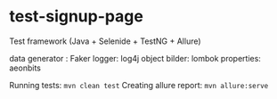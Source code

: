 # test-signup-page

Test framework (Java + Selenide + TestNG + Allure)

data generator : Faker
logger: log4j
object bilder: lombok
properties: aeonbits


Running tests: ```mvn clean test```
Creating allure report: ```mvn allure:serve```
